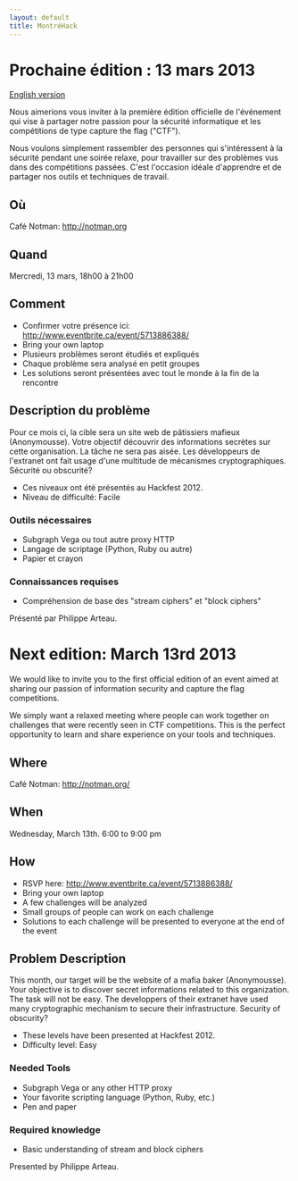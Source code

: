 ```yaml
---
layout: default
title: MontréHack
---
```

# Prochaine édition : 13 mars 2013

[English version](#english)

Nous aimerions vous inviter à la première édition officielle de l'événement qui vise à partager notre passion pour la sécurité informatique et les compétitions de type capture the flag ("CTF"). 

Nous voulons simplement rassembler des personnes qui s'intéressent à la sécurité pendant une soirée relaxe, pour travailler sur des problèmes vus dans des compétitions passées. C'est l'occasion idéale d'apprendre et de partager nos outils et techniques de travail.

## Où
Café Notman: http://notman.org

## Quand
Mercredi, 13 mars, 18h00 à 21h00

## Comment
* Confirmer votre présence ici: http://www.eventbrite.ca/event/5713886388/
* Bring your own laptop
* Plusieurs problèmes seront étudiés et expliqués
* Chaque problème sera analysé en petit groupes
* Les solutions seront présentées avec tout le monde à la fin de la rencontre

## Description du problème
Pour ce mois ci, la cible sera un site web de pâtissiers mafieux (Anonymousse). Votre objectif découvrir des informations secrètes sur cette organisation. La tâche ne sera pas aisée. Les développeurs de l'extranet ont fait usage d'une multitude de mécanismes cryptographiques. Sécurité ou obscurité?

* Ces niveaux ont été présentés au Hackfest 2012.
* Niveau de difficulté: Facile

### Outils nécessaires
* Subgraph Vega ou tout autre proxy HTTP
* Langage de scriptage (Python, Ruby ou autre)
* Papier et crayon

### Connaissances requises
* Compréhension de base des "stream ciphers" et "block ciphers"

Présenté par Philippe Arteau.

<a id="english"></a>
# Next edition: March 13rd 2013

We would like to invite you to the first official edition of an event aimed at sharing our passion of information security and capture the flag competitions. 

We simply want a relaxed meeting where people can work together on challenges that were recently seen in CTF competitions. This is the perfect opportunity to learn and share experience on your tools and techniques.

## Where
Café Notman: http://notman.org/

## When
Wednesday, March 13th. 6:00 to 9:00 pm

## How
* RSVP here: http://www.eventbrite.ca/event/5713886388/
* Bring your own laptop
* A few challenges will be analyzed
* Small groups of people can work on each challenge
* Solutions to each challenge will be presented to everyone at the end of the event

## Problem Description
This month, our target will be the website of a mafia baker (Anonymousse).  Your objective is to discover secret informations related to this organization.  The task will not be easy.  The developpers of their extranet have used many cryptographic mechanism to secure their infrastructure.  Security of obscurity?

* These levels have been presented at Hackfest 2012.
* Difficulty level: Easy

### Needed Tools
* Subgraph Vega or any other HTTP proxy
* Your favorite scripting language (Python, Ruby, etc.)
* Pen and paper

### Required knowledge
* Basic understanding of stream and block ciphers

Presented by Philippe Arteau.

